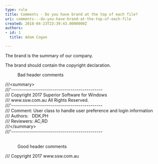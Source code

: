 ```yaml
---
type: rule
title: Comments - Do you have brand at the top of each file?
uri: comments---do-you-have-brand-at-the-top-of-each-file
created: 2018-04-23T23:39:43.0000000Z
authors:
- id: 1
  title: Adam Cogan

---
```




<span class='intro'> <p>​​​The brand is the summary of our company.<br></p> </span>

<p>The brand should contain&#160;the copyright declaration.​<br></p><dd class="ssw15-rteElement-FigureBad">Bad header comments<br></dd><p class="ssw15-rteElement-CodeArea">///&lt;summary&gt;<br>///'----------------------------------------------<br>/// Copyright 2017 Superior Software for Windows&#160;<br>/// www.ssw.com.au All Rights Reserved.<br>///'----------------------------------------------<br>/// Comment&#58; User class to handle user preference and login information<br>/// Authors&#58;&#160;&#160; DDK,PH<br>/// Reviewers&#58; AC,RD<br>///&lt;/summary&gt;<br>///'----------------------------------------------&#160;</p>
<br><dd class="ssw15-rteElement-FigureGood">Good header comments​​<br></dd><div><p class="ssw15-rteElement-CodeArea">/// Copyright 2017&#160;www.ssw.com.au</p>​​​<br></div><div><br></div>


